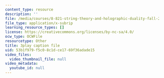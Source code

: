 ```yaml
---
content_type: resource
description: ''
file: /media/courses/8-821-string-theory-and-holographic-duality-fall-2014/53b1f979f5c08c1dce1769f36adade15_LTEtH1gzwoE.srt
file_type: application/x-subrip
learning_resource_types: []
license: https://creativecommons.org/licenses/by-nc-sa/4.0/
ocw_type: OCWFile
resourcetype: Other
title: 3play caption file
uid: 53b1f979-f5c0-8c1d-ce17-69f36adade15
video_files:
  video_thumbnail_file: null
video_metadata:
  youtube_id: null
---
```

